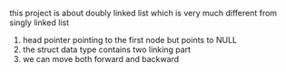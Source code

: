 this project is about doubly linked list which is very much different from singly linked list
1) head pointer pointing to the first node but points to NULL
2) the struct data type contains two linking part
3) we can move both forward and backward